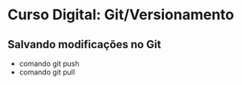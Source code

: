 # Curso Digital: Git/Versionamento


## Salvando modificações no Git
* comando git push
* comando git pull
